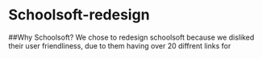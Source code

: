 # Schoolsoft-redesign

##Why Schoolsoft?
We chose to redesign schoolsoft because we disliked their user friendliness, due to them having over 20 diffrent links for 
